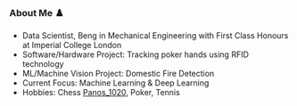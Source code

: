 ### About Me ♟️

- Data Scientist, Beng in Mechanical Engineering with First Class Honours at Imperial College London
- Software/Hardware Project: Tracking poker hands using RFID technology
- ML/Machine Vision Project: Domestic Fire Detection
- Current Focus: Machine Learning & Deep Learning
- Hobbies: Chess [Panos_1020](URLhttps://www.chess.com/member/panos_1020), Poker, Tennis
